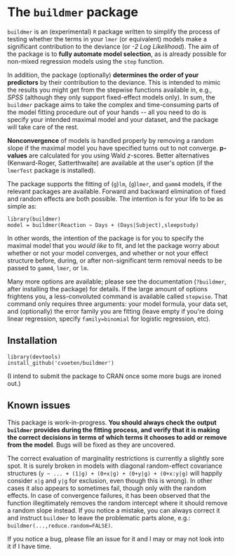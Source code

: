 # The `buildmer` package

`buildmer` is an (experimental) `R` package written to simplify the process of testing whether the terms in your `lmer` (or equivalent) models make a significant contribution to the deviance (or *-2 Log Likelihood*). The aim of the package is to **fully automate model selection**, as is already possible for non-mixed regression models using the `step` function.

In addition, the package (optionally) **determines the order of your predictors** by their contribution to the deviance. This is intended to mimic the results you might get from the stepwise functions available in, e.g., *SPSS* (although they only support fixed-effect models only). In sum, the `buildmer` package aims to take the complex and time-consuming parts of the model fitting procedure out of your hands -- all you need to do is specify your intended maximal model and your dataset, and the package will take care of the rest.

**Nonconvergence** of models is handled properly by removing a random slope if the maximal model you have specified turns out to not converge. **p-values** are calculated for you using Wald *z*-scores. Better alternatives (Kenward-Roger, Satterthwaite) are available at the user's option (if the `lmerTest` package is installed).

The package supports the fitting of (`g`)`lm`, (`g`)`lmer`, and `gamm4` models, if the relevant packages are available. Forward and backward elimination of fixed and random effects are both possible. The intention is for your life to be as simple as:

```
library(buildmer)
model = buildmer(Reaction ~ Days + (Days|Subject),sleepstudy)
```

In other words, the intention of the package is for you to specify the maximal model that you *would like* to fit, and let the package worry about whether or not your model converges, and whether or not your effect structure before, during, or after non-significant term removal needs to be passed to `gamm4`, `lmer`, or `lm`.

Many more options are available; please see the documentation (`?buildmer`, after installing the package) for details. If the large amount of options frightens you, a less-convoluted command is available called `stepwise`. That command only requires three arguments: your model formula, your data set, and (optionally) the error family you are fitting (leave empty if you're doing linear regression, specify `family=binomial` for logistic regression, etc).

## Installation

```
library(devtools)
install_github('cvoeten/buildmer')
```

(I intend to submit the package to CRAN once some more bugs are ironed out.)

## Known issues

This package is work-in-progress. **You should always check the output `buildmer` provides during the fitting process, and verify that it is making the correct decisions in terms of which terms it chooses to add or remove from the model**. Bugs will be fixed as they are uncovered.

The correct evaluation of marginality restrictions is currently a slightly sore spot. It is surely broken in models with diagonal random-effect covariance structures (`y ~ ... + (1|g) + (0+x|g) + (0+y|g) + (0+x:y|g)` will happily consider `x|g` and `y|g` for exclusion, even though this is wrong). In other cases it also appears to sometimes fail, though only with the random effects. In case of convergence failures, it has been observed that the function illegitimately removes the random intercept where it should remove a random slope instead.
If you notice a mistake, you can always correct it and instruct `buildmer` to leave the problematic parts alone, e.g.: `buildmer(...,reduce.random=FALSE)`.

If you notice a bug, please file an issue for it and I may or may not look into it if I have time.
